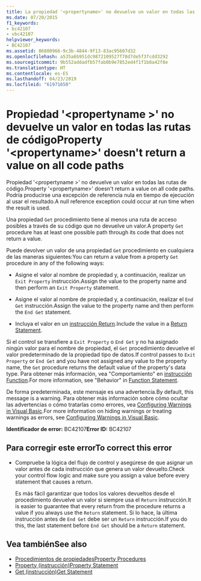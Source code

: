 ```yaml
---
title: La propiedad '<propertyname>' no devuelve un valor en todas las rutas de acceso a código
ms.date: 07/20/2015
f1_keywords:
- bc42107
- vbc42107
helpviewer_keywords:
- BC42107
ms.assetid: 06800966-9c3b-4844-9f13-83ac95607d32
ms.openlocfilehash: a535a6b951dc9872109527f78d7de5f3fcdd3292
ms.sourcegitcommit: 9b552addadfb57fab0b9e7852ed4f1f1b8a42f8e
ms.translationtype: HT
ms.contentlocale: es-ES
ms.lasthandoff: 04/23/2019
ms.locfileid: "61971650"
---
```

# <a name="property-propertyname-doesnt-return-a-value-on-all-code-paths"></a><span data-ttu-id="897f7-102">Propiedad '\<propertyname >' no devuelve un valor en todas las rutas de código</span><span class="sxs-lookup"><span data-stu-id="897f7-102">Property '\<propertyname>' doesn't return a value on all code paths</span></span>
<span data-ttu-id="897f7-103">Propiedad '\<propertyname >' no devuelve un valor en todas las rutas de código.</span><span class="sxs-lookup"><span data-stu-id="897f7-103">Property '\<propertyname>' doesn't return a value on all code paths.</span></span> <span data-ttu-id="897f7-104">Podría producirse una excepción de referencia nula en tiempo de ejecución al usar el resultado.</span><span class="sxs-lookup"><span data-stu-id="897f7-104">A null reference exception could occur at run time when the result is used.</span></span>  
  
 <span data-ttu-id="897f7-105">Una propiedad `Get` procedimiento tiene al menos una ruta de acceso posibles a través de su código que no devuelve un valor.</span><span class="sxs-lookup"><span data-stu-id="897f7-105">A property `Get` procedure has at least one possible path through its code that does not return a value.</span></span>  
  
 <span data-ttu-id="897f7-106">Puede devolver un valor de una propiedad `Get` procedimiento en cualquiera de las maneras siguientes:</span><span class="sxs-lookup"><span data-stu-id="897f7-106">You can return a value from a property `Get` procedure in any of the following ways:</span></span>  
  
- <span data-ttu-id="897f7-107">Asigne el valor al nombre de propiedad y, a continuación, realizar un `Exit Property` instrucción.</span><span class="sxs-lookup"><span data-stu-id="897f7-107">Assign the value to the property name and then perform an `Exit Property` statement.</span></span>  
  
- <span data-ttu-id="897f7-108">Asigne el valor al nombre de propiedad y, a continuación, realizar el `End Get` instrucción.</span><span class="sxs-lookup"><span data-stu-id="897f7-108">Assign the value to the property name and then perform the `End Get` statement.</span></span>  
  
- <span data-ttu-id="897f7-109">Incluya el valor en un [instrucción Return](../../../visual-basic/language-reference/statements/return-statement.md).</span><span class="sxs-lookup"><span data-stu-id="897f7-109">Include the value in a [Return Statement](../../../visual-basic/language-reference/statements/return-statement.md).</span></span>  
  
 <span data-ttu-id="897f7-110">Si el control se transfiere a `Exit Property` o `End Get` y no ha asignado ningún valor para el nombre de propiedad, el `Get` procedimiento devuelve el valor predeterminado de la propiedad tipo de datos.</span><span class="sxs-lookup"><span data-stu-id="897f7-110">If control passes to `Exit Property` or `End Get` and you have not assigned any value to the property name, the `Get` procedure returns the default value of the property's data type.</span></span> <span data-ttu-id="897f7-111">Para obtener más información, vea "Comportamiento" en [instrucción Function](../../../visual-basic/language-reference/statements/function-statement.md).</span><span class="sxs-lookup"><span data-stu-id="897f7-111">For more information, see "Behavior" in [Function Statement](../../../visual-basic/language-reference/statements/function-statement.md).</span></span>  
  
 <span data-ttu-id="897f7-112">De forma predeterminada, este mensaje es una advertencia.</span><span class="sxs-lookup"><span data-stu-id="897f7-112">By default, this message is a warning.</span></span> <span data-ttu-id="897f7-113">Para obtener más información sobre cómo ocultar las advertencias o cómo tratarlas como errores, vea [Configuring Warnings in Visual Basic](/visualstudio/ide/configuring-warnings-in-visual-basic).</span><span class="sxs-lookup"><span data-stu-id="897f7-113">For more information on hiding warnings or treating warnings as errors, see [Configuring Warnings in Visual Basic](/visualstudio/ide/configuring-warnings-in-visual-basic).</span></span>  
  
 <span data-ttu-id="897f7-114">**Identificador de error:** BC42107</span><span class="sxs-lookup"><span data-stu-id="897f7-114">**Error ID:** BC42107</span></span>  
  
## <a name="to-correct-this-error"></a><span data-ttu-id="897f7-115">Para corregir este error</span><span class="sxs-lookup"><span data-stu-id="897f7-115">To correct this error</span></span>  
  
- <span data-ttu-id="897f7-116">Compruebe la lógica del flujo de control y asegúrese de que asignar un valor antes de cada instrucción que genera un valor devuelto.</span><span class="sxs-lookup"><span data-stu-id="897f7-116">Check your control flow logic and make sure you assign a value before every statement that causes a return.</span></span>  
  
     <span data-ttu-id="897f7-117">Es más fácil garantizar que todos los valores devueltos desde el procedimiento devuelve un valor si siempre usa el `Return` instrucción.</span><span class="sxs-lookup"><span data-stu-id="897f7-117">It is easier to guarantee that every return from the procedure returns a value if you always use the `Return` statement.</span></span> <span data-ttu-id="897f7-118">Si lo hace, la última instrucción antes de `End Get` debe ser un `Return` instrucción.</span><span class="sxs-lookup"><span data-stu-id="897f7-118">If you do this, the last statement before `End Get` should be a `Return` statement.</span></span>  
  
## <a name="see-also"></a><span data-ttu-id="897f7-119">Vea también</span><span class="sxs-lookup"><span data-stu-id="897f7-119">See also</span></span>

- [<span data-ttu-id="897f7-120">Procedimientos de propiedades</span><span class="sxs-lookup"><span data-stu-id="897f7-120">Property Procedures</span></span>](../../../visual-basic/programming-guide/language-features/procedures/property-procedures.md)
- [<span data-ttu-id="897f7-121">Property (instrucción)</span><span class="sxs-lookup"><span data-stu-id="897f7-121">Property Statement</span></span>](../../../visual-basic/language-reference/statements/property-statement.md)
- [<span data-ttu-id="897f7-122">Get (instrucción)</span><span class="sxs-lookup"><span data-stu-id="897f7-122">Get Statement</span></span>](../../../visual-basic/language-reference/statements/get-statement.md)
